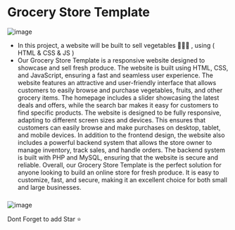# Grocery Store Template

![image](https://github.com/amadich/GroceryStore_template/assets/74735976/7caa1ed3-c411-4121-a20f-d14b869c9547)

- In this project, a website will be built to sell vegetables 🥕🥦🥔 , using ( HTML & CSS & JS )
- 
  Our Grocery Store Template is a responsive website designed to showcase and sell fresh produce. The website is built using HTML, CSS, and JavaScript, ensuring a fast and seamless user experience.
The website features an attractive and user-friendly interface that allows customers to easily browse and purchase vegetables, fruits, and other grocery items. The homepage includes a slider showcasing the latest deals and offers, while the search bar makes it easy for customers to find specific products.
The website is designed to be fully responsive, adapting to different screen sizes and devices. This ensures that customers can easily browse and make purchases on desktop, tablet, and mobile devices.
In addition to the frontend design, the website also includes a powerful backend system that allows the store owner to manage inventory, track sales, and handle orders. The backend system is built with PHP and MySQL, ensuring that the website is secure and reliable.
Overall, our Grocery Store Template is the perfect solution for anyone looking to build an online store for fresh produce. It is easy to customize, fast, and secure, making it an excellent choice for both small and large businesses.

###
 ![image](https://github.com/amadich/GroceryStore_template/assets/74735976/e762bbdf-52dc-4f02-a07b-cc60999154b4)


Dont Forget to add Star ⭐
